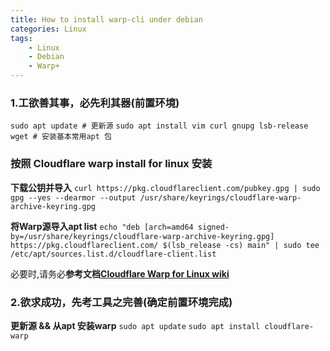 ```yaml
---
title: How to install warp-cli under debian
categories: Linux
tags:
    - Linux
    - Debian
    - Warp+
---
```


### 1.工欲善其事，必先利其器(前置环境)

`sudo apt update # 更新源`
`sudo apt install vim curl gnupg lsb-release wget # 安装基本常用apt 包`

### 按照 Cloudflare warp install for linux 安装

**下载公钥并导入**
```curl https://pkg.cloudflareclient.com/pubkey.gpg | sudo gpg --yes --dearmor --output /usr/share/keyrings/cloudflare-warp-archive-keyring.gpg```

**将Warp源导入apt list**
```echo "deb [arch=amd64 signed-by=/usr/share/keyrings/cloudflare-warp-archive-keyring.gpg] https://pkg.cloudflareclient.com/ $(lsb_release -cs) main" | sudo tee /etc/apt/sources.list.d/cloudflare-client.list```

必要时,请务必**参考文档[Cloudflare Warp for Linux wiki](https://developers.cloudflare.com/warp-client/get-started/linux/)**

### 2.欲求成功，先考工具之完善(确定前置环境完成)

**更新源 && 从apt 安装warp**
`sudo apt update`
`sudo apt install cloudflare-warp`
